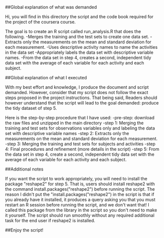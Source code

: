 ##Global explanation of what was demanded

Hi, you will find in this directory the script and the code book required for the project of the coursera course.

The goal is to create an R script called run_analysis.R that does the following. 
-Merges the training and the test sets to create one data set.
-Extracts only the measurements on the mean and standard deviation for each measurement. 
-Uses descriptive activity names to name the activities in the data set
-Appropriately labels the data set with descriptive variable names. 
-From the data set in step 4, creates a second, independent tidy data set with the average of each variable for each activity and each subject.

##Global explanation of what I executed

With my best effort and knowledge, I produce the document and script demanded. However, consider that my
script does not follow the exact steps proposed in the project instructions. That being said,
Readers should however understand that the script will lead to the goal demanded: produce the tidy dataset of step 5.

Here is the step-by-step procedure that I have used:
-pre-step: download the raw files and unzipped in the main directory
-step 1: Merging the training and test sets for observations variables only and labeling the data set with descriptive variable names
-step 2: Extracts only the measurements on the mean and standard deviation for each measurement.
-step 3: Merging the training and test sets for subjects and activities
-step 4: Final procedures and refinement (more details in the script)
-step 5: From the data set in step 4, create a second, independent tidy data set with the average of each variable for each activity and each subject.

##Additional notes

If you want the script to work appropriately, you will need to install the package "reshape2" for step 5.
That is, users should install reshape2 with the command install.packages("reshape2") before running the script.
The reason I didn't put the "install.packages("reshape2") in the script is that if you already have it installed, 
it produces a query asking you that you must restart an R session before running the script, and we don't
want that! I called this package from the library in the script so you don't need to make it yourself.
The script should run smoothly without any required additional task for the end user if reshape2
is installed.

##Enjoy the script!